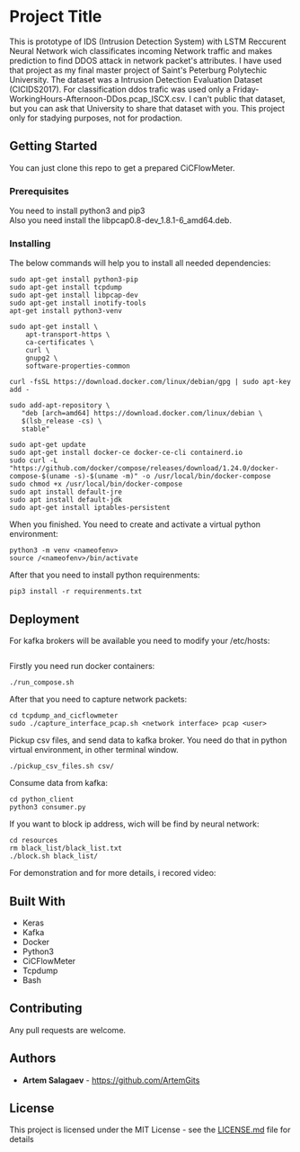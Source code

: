# Project Title

This is prototype of IDS (Intrusion Detection System) with LSTM Reccurent Neural Network wich classificates incoming Network traffic and makes prediction to find DDOS attack in network packet's attributes. I have used that project as my final master project of Saint's Peterburg Polytechic University. 
The dataset was a Intrusion Detection Evaluation Dataset (CICIDS2017). For classification ddos trafic was used only a Friday-WorkingHours-Afternoon-DDos.pcap_ISCX.csv. I can't public that dataset, but you can ask that University to share that dataset with you. 
This project only for stadying purposes, not for prodaction.

## Getting Started

You can just clone this repo to get a prepared CiCFlowMeter. 

### Prerequisites

You need to install python3 and pip3  
Also you need install the libpcap0.8-dev_1.8.1-6_amd64.deb.  

### Installing

The below commands will help you to install all needed dependencies:
```
sudo apt-get install python3-pip
sudo apt-get install tcpdump
sudo apt-get install libpcap-dev
sudo apt-get install inotify-tools
apt-get install python3-venv

sudo apt-get install \
    apt-transport-https \
    ca-certificates \
    curl \
    gnupg2 \
    software-properties-common

curl -fsSL https://download.docker.com/linux/debian/gpg | sudo apt-key add -

sudo add-apt-repository \
   "deb [arch=amd64] https://download.docker.com/linux/debian \
   $(lsb_release -cs) \
   stable"

sudo apt-get update
sudo apt-get install docker-ce docker-ce-cli containerd.io
sudo curl -L "https://github.com/docker/compose/releases/download/1.24.0/docker-compose-$(uname -s)-$(uname -m)" -o /usr/local/bin/docker-compose
sudo chmod +x /usr/local/bin/docker-compose
sudo apt install default-jre
sudo apt install default-jdk
sudo apt-get install iptables-persistent

```
When you finished. You need to create and activate a virtual python environment:  
```
python3 -m venv <nameofenv>
source /<nameofenv>/bin/activate
```
After that you need to install python requirenments:

```
pip3 install -r requirenments.txt
```


## Deployment
For kafka brokers will be available you need to modify your /etc/hosts:
```echo 127.0.1.1 kafka >> /etc/hosts
```
Firstly you need run docker containers:

```
./run_compose.sh
```
After that you need to capture network packets:

```
cd tcpdump_and_cicflowmeter 
sudo ./capture_interface_pcap.sh <network interface> pcap <user>
```
Pickup csv files, and send data to kafka broker. You need do that in python virtual environment, in other terminal window.

```
./pickup_csv_files.sh csv/
```

Consume data from kafka:

```
cd python_client
python3 consumer.py
```

If you want to block ip address, wich will be find by neural network:


```
cd resources
rm black_list/black_list.txt
./block.sh black_list/
```


For demonstration and for more details, i recored video: 



## Built With

* Keras
* Kafka
* Docker
* Python3
* CiCFlowMeter
* Tcpdump
* Bash

## Contributing

Any pull requests are welcome.

## Authors

* **Artem Salagaev** - https://github.com/ArtemGits

## License

This project is licensed under the MIT License - see the [LICENSE.md](LICENSE.md) file for details
